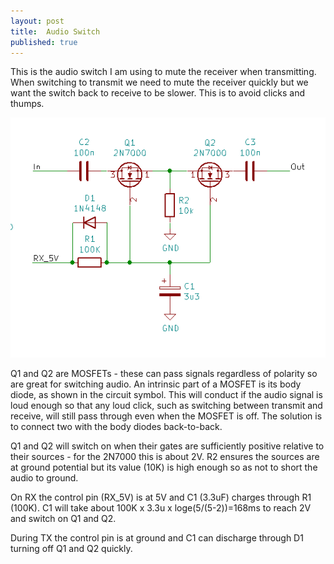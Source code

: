 ```yaml
---
layout: post
title:  Audio Switch
published: true
---
```


This is the audio switch I am using to mute the receiver when transmitting. When switching to transmit we need to mute the receiver quickly 
but we want the switch back to receive to be slower. This is to avoid clicks and thumps.

![Audio Switch Schematic](/images/audioSwitch.png)

Q1 and Q2 are MOSFETs - these can pass signals regardless of polarity so are great for switching audio. An intrinsic part of a MOSFET is
its body diode, as shown in the circuit symbol. This will conduct if the audio signal is loud enough so
that any loud click, such as switching between transmit and receive, will still pass through even when the MOSFET is off. The solution
is to connect two with the body diodes back-to-back.

Q1 and Q2 will switch on when their gates are sufficiently positive relative to their sources - for the 2N7000 this is about 2V. 
R2 ensures the sources are at ground potential but its value (10K) is high enough so as not to short the 
audio to ground.

On RX the control pin (RX_5V) is at 5V and C1 (3.3uF) charges through R1 (100K). C1 will take about 100K x 3.3u x loge(5/(5-2))=168ms to
reach 2V and switch on Q1 and Q2.

During TX the control pin is at ground and C1 can discharge through D1 turning off Q1 and Q2 quickly.
